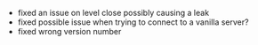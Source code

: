 - fixed an issue on level close possibly causing a leak
- fixed possible issue when trying to connect to a vanilla server?
- fixed wrong version number